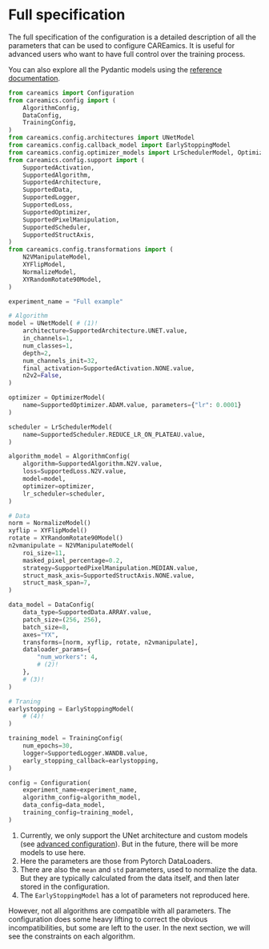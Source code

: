 # Full specification

The full specification of the configuration is a detailed description of all the parameters 
that can be used to configure CAREamics. It is useful for advanced users who want to 
have full control over the training process.

You can also explore all the Pydantic models using the [reference documentation](../../reference/careamics).

```python title="Full specification"
from careamics import Configuration
from careamics.config import (
    AlgorithmConfig,
    DataConfig,
    TrainingConfig,
)
from careamics.config.architectures import UNetModel
from careamics.config.callback_model import EarlyStoppingModel
from careamics.config.optimizer_models import LrSchedulerModel, OptimizerModel
from careamics.config.support import (
    SupportedActivation,
    SupportedAlgorithm,
    SupportedArchitecture,
    SupportedData,
    SupportedLogger,
    SupportedLoss,
    SupportedOptimizer,
    SupportedPixelManipulation,
    SupportedScheduler,
    SupportedStructAxis,
)
from careamics.config.transformations import (
    N2VManipulateModel,
    XYFlipModel,
    NormalizeModel,
    XYRandomRotate90Model,
)

experiment_name = "Full example"

# Algorithm
model = UNetModel( # (1)!
    architecture=SupportedArchitecture.UNET.value,
    in_channels=1,
    num_classes=1,
    depth=2,
    num_channels_init=32,
    final_activation=SupportedActivation.NONE.value,
    n2v2=False,
)

optimizer = OptimizerModel(
    name=SupportedOptimizer.ADAM.value, parameters={"lr": 0.0001}
)

scheduler = LrSchedulerModel(
    name=SupportedScheduler.REDUCE_LR_ON_PLATEAU.value,
)

algorithm_model = AlgorithmConfig(
    algorithm=SupportedAlgorithm.N2V.value,
    loss=SupportedLoss.N2V.value,
    model=model,
    optimizer=optimizer,
    lr_scheduler=scheduler,
)

# Data
norm = NormalizeModel()
xyflip = XYFlipModel()
rotate = XYRandomRotate90Model()
n2vmanipulate = N2VManipulateModel(
    roi_size=11,
    masked_pixel_percentage=0.2,
    strategy=SupportedPixelManipulation.MEDIAN.value,
    struct_mask_axis=SupportedStructAxis.NONE.value,
    struct_mask_span=7,
)

data_model = DataConfig(
    data_type=SupportedData.ARRAY.value,
    patch_size=(256, 256),
    batch_size=8,
    axes="YX",
    transforms=[norm, xyflip, rotate, n2vmanipulate],
    dataloader_params={
        "num_workers": 4,
        # (2)!
    },
    # (3)!
)

# Traning
earlystopping = EarlyStoppingModel(
    # (4)!
)

training_model = TrainingConfig(
    num_epochs=30,
    logger=SupportedLogger.WANDB.value,
    early_stopping_callback=earlystopping,
)

config = Configuration(
    experiment_name=experiment_name,
    algorithm_config=algorithm_model,
    data_config=data_model,
    training_config=training_model,
)
```

1. Currently, we only support the UNet architecture and custom models (see [advanced
    configuration](advanced_configuration)). But in the future, there will be more
    models to use here.
2. Here the parameters are those from Pytorch DataLoaders.
3. There are also the `mean` and `std` parameters, used to normalize the data. But they are typically
    calculated from the data itself, and then later stored in the configuration.
4. The `EarlyStoppingModel` has a lot of parameters not reproduced here.


However, not all algorithms are compatible with all parameters. The configuration does
some heavy lifting to correct the obvious incompatibilities, but some are left to the user.
In the next section, we will see the constraints on each algorithm.